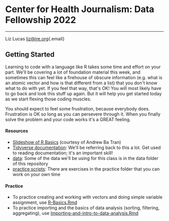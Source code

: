 # Center for Health Journalism: Data Fellowship 2022

------------------------------------------------------------------------

Liz Lucas [liz\@ire.org](mailto:liz@ire.org){.email}

## Getting Started

Learning to code with a language like R takes some time and effort on your part. We'll be covering a lot of foundation material this week, and sometimes this can feel like a firehouse of obscure information (e.g. what is an atomic vector and how is that different from a list) that you don't know what to do with yet. If you feel that way, that's OK! You will most likely have to go back and look this stuff up again. But it will help you get started today as we start flexing those coding muscles.

You should expect to feel some frustration, because everybody does. Frustration is OK so long as you can persevere through it. When you finally solve the problem and your code works it's a GREAT feeling.

#### Resources
-   [Slideshow of R Basics](https://r-journalism.github.io/chjr/01_intro_to_r_rstudio.html#/title-slide) (courtesy of Andrew Ba Tran)
-   [Tidyverse documentation](https://www.tidyverse.org/): We'll be referring back to this a lot. Get used to reading documentation; it's an important skill!
-   [data](data/): Some of the data we'll be using for this class is in the data folder of this repository
-   [practice scripts](practice/): There are exercises in the practice folder that you can work on your own time


#### Practice
-   To practice creating and working with vectors and doing simple variable assignment, use [R-Basics.Rmd](practice/R-Basics.Rmd)
-   To practice importing and the basics of data analysis (sorting, filtering, aggregating), use [Importing-and-intro-to-data-analysis.Rmd](practice/Importing-and-intro-to-data-analysis.Rmd)

